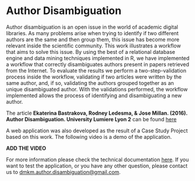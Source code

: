 # Author Disambiguation

Author disambiguation is an open issue in the world of academic digital libraries. As many problems arise when trying to identify if two different authors are the same and then group them, this issue has become more relevant inside the scientific community. This work illustrates a workflow that aims to solve this issue. By using the best of a relational database engine and data mining techniques implemented in R, we have implemented a workflow that correctly disambiguates authors present in papers retrieved from the Internet. To evaluate the results we perform a two-step-validation process inside the workflow, validating if two articles were written by the same author, and, if so, validating the authors grouped together as an unique disambiguated author. With the validations performed, the workflow implemented allows the process of identifying and disambiguating a new author.

The article ​**Ekaterina Bastrakova, Rodney Ledesma, & Jose Millan. (2016). Author Disambiguation. University Lumiere Lyon 2**​ can be found [here](Documents/AuthorDisambiguation_Bastrakova-Ledesma_Millan.pdf)

A web application was also developed as the result of a Case Study Project based on this work. The following video is a demo of the application.

**ADD THE VIDEO**

For more information please check the technical documentation [here](http://author-disambiguation.readthedocs.io/en/latest/). If you want to test the application, or you have any other question, please contact us to [dmkm.author.disambiguation@gmail.com](dmkm.author.disambiguation@gmail.com).
